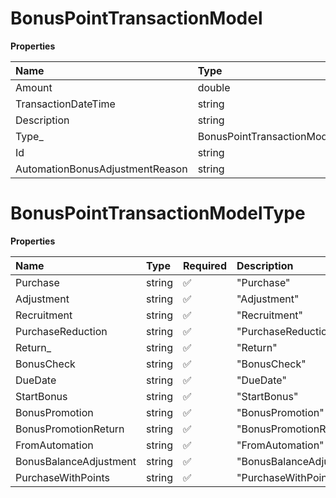 # BonusPointTransactionModel

**Properties**

| Name                            | Type                           | Required | Description |
| :------------------------------ | :----------------------------- | :------- | :---------- |
| Amount                          | double                         | ❌       |             |
| TransactionDateTime             | string                         | ❌       |             |
| Description                     | string                         | ❌       |             |
| Type\_                          | BonusPointTransactionModelType | ❌       |             |
| Id                              | string                         | ❌       |             |
| AutomationBonusAdjustmentReason | string                         | ❌       |             |

# BonusPointTransactionModelType

**Properties**

| Name                   | Type   | Required | Description              |
| :--------------------- | :----- | :------- | :----------------------- |
| Purchase               | string | ✅       | "Purchase"               |
| Adjustment             | string | ✅       | "Adjustment"             |
| Recruitment            | string | ✅       | "Recruitment"            |
| PurchaseReduction      | string | ✅       | "PurchaseReduction"      |
| Return\_               | string | ✅       | "Return"                 |
| BonusCheck             | string | ✅       | "BonusCheck"             |
| DueDate                | string | ✅       | "DueDate"                |
| StartBonus             | string | ✅       | "StartBonus"             |
| BonusPromotion         | string | ✅       | "BonusPromotion"         |
| BonusPromotionReturn   | string | ✅       | "BonusPromotionReturn"   |
| FromAutomation         | string | ✅       | "FromAutomation"         |
| BonusBalanceAdjustment | string | ✅       | "BonusBalanceAdjustment" |
| PurchaseWithPoints     | string | ✅       | "PurchaseWithPoints"     |

<!-- This file was generated by liblab | https://liblab.com/ -->
